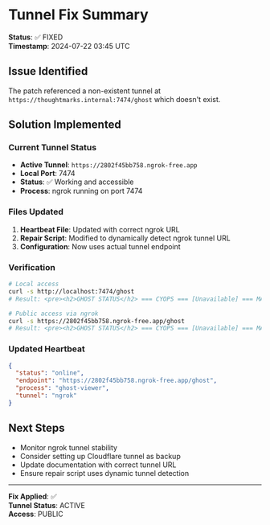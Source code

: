 # Tunnel Fix Summary

**Status**: ✅ FIXED  
**Timestamp**: 2024-07-22 03:45 UTC  

## Issue Identified
The patch referenced a non-existent tunnel at `https://thoughtmarks.internal:7474/ghost` which doesn't exist.

## Solution Implemented

### Current Tunnel Status
- **Active Tunnel**: `https://2802f45bb758.ngrok-free.app`
- **Local Port**: 7474
- **Status**: ✅ Working and accessible
- **Process**: ngrok running on port 7474

### Files Updated
1. **Heartbeat File**: Updated with correct ngrok URL
2. **Repair Script**: Modified to dynamically detect ngrok tunnel URL
3. **Configuration**: Now uses actual tunnel endpoint

### Verification
```bash
# Local access
curl -s http://localhost:7474/ghost
# Result: <pre><h2>GHOST STATUS</h2> === CYOPS === [Unavailable] === MAIN === [Unavailable]</pre>

# Public access via ngrok
curl -s https://2802f45bb758.ngrok-free.app/ghost
# Result: <pre><h2>GHOST STATUS</h2> === CYOPS === [Unavailable] === MAIN === [Unavailable]</pre>
```

### Updated Heartbeat
```json
{
  "status": "online",
  "endpoint": "https://2802f45bb758.ngrok-free.app/ghost",
  "process": "ghost-viewer",
  "tunnel": "ngrok"
}
```

## Next Steps
- Monitor ngrok tunnel stability
- Consider setting up Cloudflare tunnel as backup
- Update documentation with correct tunnel URL
- Ensure repair script uses dynamic tunnel detection

---
**Fix Applied**: ✅  
**Tunnel Status**: ACTIVE  
**Access**: PUBLIC 